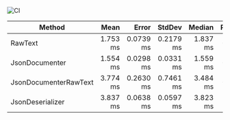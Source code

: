 ![CI](../../workflows/CI/badge.svg)

|                Method |     Mean |     Error |    StdDev |   Median | Ratio | RatioSD |
|---------------------- |---------:|----------:|----------:|---------:|------:|--------:|
|               RawText | 1.753 ms | 0.0739 ms | 0.2179 ms | 1.837 ms |  0.39 |    0.03 |
|        JsonDocumenter | 1.554 ms | 0.0298 ms | 0.0331 ms | 1.559 ms |  0.41 |    0.01 |
| JsonDocumenterRawText | 3.774 ms | 0.2630 ms | 0.7461 ms | 3.484 ms |  0.90 |    0.20 |
|      JsonDeserializer | 3.837 ms | 0.0638 ms | 0.0597 ms | 3.823 ms |  1.00 |    0.00 |
